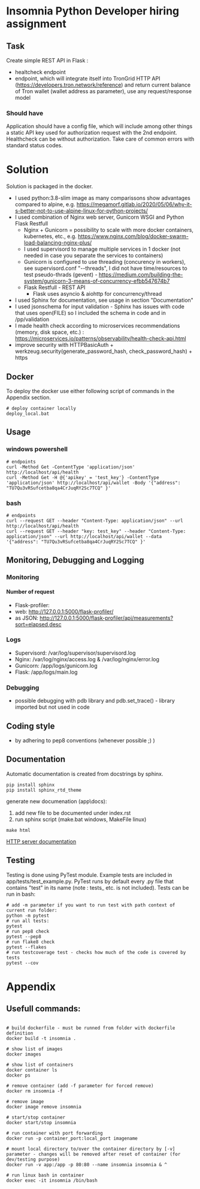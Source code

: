 # Insomnia Python Developer hiring assignment
## Task
Create simple REST API in Flask :
 * healtcheck endpoint 
 * endpoint, which will integrate itself into TronGrid HTTP API (https://developers.tron.network/reference) and return current balance of Tron wallet (wallet address as parameter), use any request/response model 

### Should have
Application should have a config file, which will include among other things a static API key used for authorization request with the 2nd endpoint. Healthcheck can be without authorization. Take care of common errors with standard status codes.

# Solution

Solution is packaged in the docker. 
* I used python:3.8-slim image as many comparissons show advantages compared to alpine, e.g. https://megamorf.gitlab.io/2020/05/06/why-it-s-better-not-to-use-alpine-linux-for-python-projects/
* I used combination of Nginx web server, Gunicorn WSGI and Python Flask Restfull
  * Nginx + Gunicorn = possibility to scale with more docker containers, kubernetes, etc., e.g. https://www.nginx.com/blog/docker-swarm-load-balancing-nginx-plus/ 
   * I used supervisord to manage multiple services in 1 docker (not needed in case you separate the services to containers)
   * Gunicorn is configured to use threading (concurency in workers), see supervisord.conf "--threads", I did not have time/resources to test pseudo-thrads (gevent) - https://medium.com/building-the-system/gunicorn-3-means-of-concurrency-efbb547674b7 
  * Flask Restfull - REST API
    * Flask uses asyncio & aiohttp for concurrency/thread
* I used Sphinx for documentation, see usage in section "Documentation"
* I used jsonschema for input validation - Sphinx has issues with code that uses open(FILE) so I included the schema in code and in /pp/validation
* I made health check according to microservices recommendations (memory, disk space, etc.) : https://microservices.io/patterns/observability/health-check-api.html
* improve security with HTTPBasicAuth + werkzeug.security(generate_password_hash, check_password_hash) + https

## Docker

To deploy the docker use either following script of commands in the Appendix section.
```
# deploy container locally
deploy_local.bat
```

## Usage

### windows powershell
```
# endpoints
curl -Method Get -ContentType 'application/json' http://localhost/api/health
curl -Method Get -H @{'apikey' = 'test_key'} -ContentType 'application/json' http://localhost/api/wallet -Body '{"address": "TU7Qu3vRSufcetba8qa4CrJuqRY2Sc7TCQ" }'
```
### bash
```
# endpoints
curl --request GET --header "Content-Type: application/json" --url http://localhost/api/health
curl --request GET --header "key: test_key" --header "Content-Type: application/json" --url http://localhost/api/wallet --data '{"address": "TU7Qu3vRSufcetba8qa4CrJuqRY2Sc7TCQ" }'
```

## Monitoring, Debugging and Logging

### Monitoring

#### Number of request
* Flask-profiler:
 * web: http://127.0.0.1:5000/flask-profiler/ 
 * as JSON: http://127.0.0.1:5000/flask-profiler/api/measurements?sort=elapsed,desc

### Logs
* Supervisord: /var/log/supervisor/supervisord.log
* Nginx: /var/log/nginx/access.log & /var/log/nginx/error.log
* Gunicorn: /app/logs/gunicorn.log
* Flask: /app/logs/main.log

### Debugging
* possible debugging with pdb library and pdb.set_trace() - library imported but not used in code

## Coding style
* by adhering to pep8 conventions (whenever possible ;) )

## Documentation

Automatic documentation is created from docstrings by sphinx.
```
pip install sphinx
pip install sphinx_rtd_theme
```
generate new documenation (app\docs):  
1. add new file to be documented under index.rst
2. run sphinx script (make.bat windows, MakeFile linux)
```
make html
```
[HTTP server documentation](https://htmlpreview.github.io/?https://github.com/5uperpalo/insomnia-http-server-assignment/blob/master/app/docs/_build/html/index.html)

## Testing
Testing is done using PyTest module. Example tests are included in app/tests/test_example.py.
PyTest runs by default every .py file that contains "test" in its name (note : tests_ etc. is not included).
Tests can be run in bash:

```
# add -m parameter if you want to run test with path context of current run folder:  
python -m pytest
# run all tests:  
pytest
# run pep8 check
pytest --pep8
# run flake8 check
pytest --flakes
# run testcoverage test - checks how much of the code is covered by tests
pytest --cov
```

# Appendix
## Usefull commands:

```

# build dockerfile - must be runned from folder with dockerfile definition
docker build -t insomnia .

# show list of images
docker images

# show list of containers
docker container ls
docker ps

# remove container (add -f parameter for forced remove)
docker rm insomnia -f

# remove image
docker image remove insomnia

# start/stop container
docker start/stop insomnia

# run container with port forwarding
docker run -p container_port:local_port imagename

# mount local directory to/over the container directory by [-v] parameter - changes will be removed after reset of container (for dev/testing purpose)
docker run -v app:/app -p 80:80 --name insomnia insomnia & ^

# run linux bash in container
docker exec -it insomnia /bin/bash

```